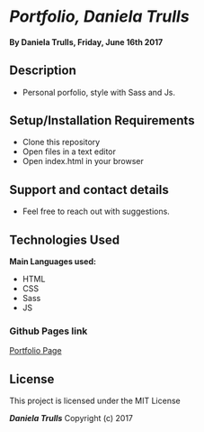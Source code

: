 
# _Portfolio, Daniela Trulls_

#### By **Daniela Trulls, Friday, June 16th 2017**

## Description

* Personal porfolio, style with Sass and Js.

## Setup/Installation Requirements

* Clone this repository
* Open files in a text editor
* Open index.html in your browser


## Support and contact details

* Feel free to reach out with suggestions.

## Technologies Used

**Main Languages used:**

* HTML
* CSS
* Sass
* JS

### Github Pages link
[Portfolio Page](https://danitlls.github.io/Portfolio3.0/)


## License

This project is licensed under the MIT License

**_Daniela Trulls_** Copyright (c) 2017
